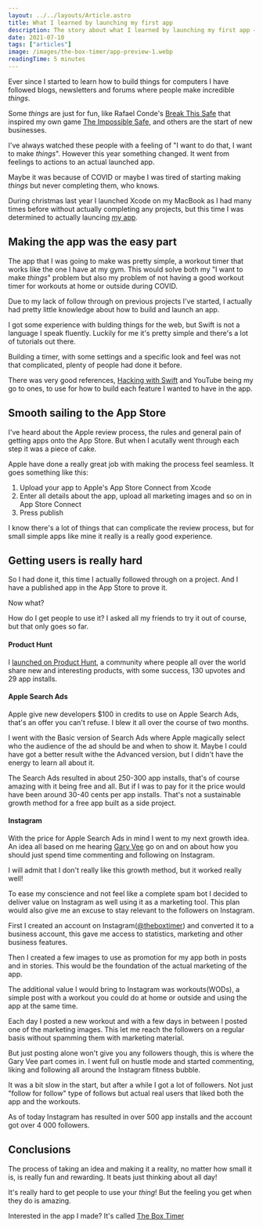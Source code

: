 ```yaml
---
layout: ../../layouts/Article.astro
title: What I learned by launching my first app
description: The story about what I learned by launching my first app – The Box Timer.
date: 2021-07-10
tags: ["articles"]
image: /images/the-box-timer/app-preview-1.webp
readingTime: 5 minutes
---
```


Ever since I started to learn how to build things for computers I have followed blogs, newsletters and forums where people make incredible _things_.

Some _things_ are just for fun, like Rafael Conde's <a href="http://breakthissafe.com/" target="_blank" rel="noopener noreferrer">Break This Safe</a> that inspired my own game <a href="https://apps.apple.com/us/app/the-impossible-safe/id1573468310" target="_blank" rel="noopener noreferrer">The Impossible Safe</a>, and others are the start of new businesses.

I've always watched these people with a feeling of "I want to do that, I want to make _things_". However this year something changed. It went from feelings to actions to an actual launched app.

Maybe it was because of COVID or maybe I was tired of starting making _things_ but never completing them, who knows.

During christmas last year I launched Xcode on my MacBook as I had many times before without actually completing any projects, but this time I was determined to actually launcing [my app](https://apps.apple.com/us/app/the-box-timer/id1547518531).

## Making the app was the easy part

The app that I was going to make was pretty simple, a workout timer that works like the one I have at my gym. This would solve both my "I want to make _things_" problem but also my problem of not having a good workout timer for workouts at home or outside during COVID.

Due to my lack of follow through on previous projects I've started, I actually had pretty little knowledge about how to build and launch an app.

I got some experience with bulding things for the web, but Swift is not a language I speak fluently. Luckily for me it's pretty simple and there's a lot of tutorials out there.

Building a timer, with some settings and a specific look and feel was not that complicated, plenty of people had done it before.

There was very good references, [Hacking with Swift](https://www.hackingwithswift.com/) and YouTube being my go to ones, to use for how to build each feature I wanted to have in the app.

## Smooth sailing to the App Store

I've heard about the Apple review process, the rules and general pain of getting apps onto the App Store. But when I acutally went through each step it was a piece of cake.

Apple have done a really great job with making the process feel seamless. It goes something like this:

1. Upload your app to Apple's App Store Connect from Xcode
2. Enter all details about the app, upload all marketing images and so on in App Store Connect
3. Press publish

I know there's a lot of things that can complicate the review process, but for small simple apps like mine it really is a really good experience.

## Getting users is really hard

So I had done it, this time I actually followed through on a project. And I have a published app in the App Store to prove it.

Now what?

How do I get people to use it? I asked all my friends to try it out of course, but that only goes so far.

#### Product Hunt

I [launched on Product Hunt](https://www.producthunt.com/posts/the-box-timer), a community where people all over the world share new and interesting products, with some success, 130 upvotes and 29 app installs.

#### Apple Search Ads

Apple give new developers $100 in credits to use on Apple Search Ads, that's an offer you can't refuse. I blew it all over the course of two months.

I went with the Basic version of Search Ads where Apple magically select who the audience of the ad should be and when to show it. Maybe I could have got a better result withe the Advanced version, but I didn't have the energy to learn all about it.

The Search Ads resulted in about 250-300 app installs, that's of course amazing with it being free and all. But if I was to pay for it the price would have been around 30-40 cents per app installs. That's not a sustainable growth method for a free app built as a side project.

#### Instagram

With the price for Apple Search Ads in mind I went to my next growth idea. An idea all based on me hearing [Gary Vee](https://www.instagram.com/garyvee) go on and on about how you should just spend time commenting and following on Instagram.

I will admit that I don't really like this growth method, but it worked really well!

To ease my conscience and not feel like a complete spam bot I decided to deliver value on Instagram as well using it as a marketing tool. This plan would also give me an excuse to stay relevant to the followers on Instagram.

First I created an account on Instagram([@theboxtimer](https://www.instagram.com/theboxtimer/)) and converted it to a business account, this gave me access to statistics, marketing and other business features.

Then I created a few images to use as promotion for my app both in posts and in stories. This would be the foundation of the actual marketing of the app.

The additional value I would bring to Instagram was workouts(WODs), a simple post with a workout you could do at home or outside and using the app at the same time.

Each day I posted a new workout and with a few days in between I posted one of the marketing images. This let me reach the followers on a regular basis without spamming them with marketing material.

But just posting alone won't give you any followers though, this is where the Gary Vee part comes in. I went full on hustle mode and started commenting, liking and following all around the Instagram fitness bubble.

It was a bit slow in the start, but after a while I got a lot of followers. Not just "follow for follow" type of follows but actual real users that liked both the app and the workouts.

As of today Instagram has resulted in over 500 app installs and the account got over 4 000 followers.

## Conclusions

The process of taking an idea and making it a reality, no matter how small it is, is really fun and rewarding. It beats just thinking about all day!

It's really hard to get people to use your _thing_! But the feeling you get when they do is amazing.

Interested in the app I made? It's called [The Box Timer](https://apps.apple.com/us/app/the-box-timer/id1547518531)
